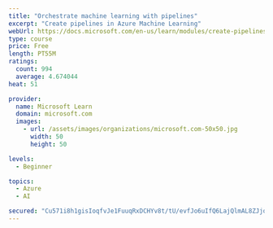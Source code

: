 ```yaml
---
title: "Orchestrate machine learning with pipelines"
excerpt: "Create pipelines in Azure Machine Learning"
webUrl: https://docs.microsoft.com/en-us/learn/modules/create-pipelines-in-aml/
type: course
price: Free
length: PT55M
ratings:
  count: 994
  average: 4.674044
heat: 51

provider:
  name: Microsoft Learn
  domain: microsoft.com
  images:
    - url: /assets/images/organizations/microsoft.com-50x50.jpg
      width: 50
      height: 50

levels:
  - Beginner

topics:
  - Azure
  - AI

secured: "Cu571i8h1gisIoqfvJe1FuuqRxDCHYv8t/tU/evfJo6uIfQ6LajQlmAL8ZJjqQBEQIIQbZtIRyVSUpWXq4rk8CFkQ6WNnMkEvqenCGRiiT9AGdNrt6G7yJXUzoqy9n9od/rjVDDC6uvvqAV+ykZog/+l9H3+y1E+OmEh9uAxyJzcWn19jch2CxpJN2Gt9qPHF1TnimYISVsbYTUmubNfNBKJs9Rwvu38ymKAxQ88EEh09JDm89QIPP5HTNsWTs9fAj0cMnNSJXXKiPEP/602ALpDAjxtJCdx1EAJjNLFVC2cKtHpT6Tw1Hbs0s+q3qYIT2VPIcUdCN82+tLYhba8pQtn8lr0UYX9Bef/e+GylHN4NM4gBXUVwD4xkmfgHqfm6j0mXc2a50ZNm9o1qRUb6uTehBXEwWebF6cpGUQ/xRg=;Pa6BcUHlY54Ch3pJD9cylg=="
---
```


